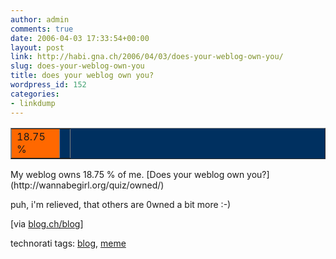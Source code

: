 ```yaml
---
author: admin
comments: true
date: 2006-04-03 17:33:54+00:00
layout: post
link: http://habi.gna.ch/2006/04/03/does-your-weblog-own-you/
slug: does-your-weblog-own-you
title: does your weblog own you?
wordpress_id: 152
categories:
- linkdump
---
```


  

<table cellpadding="0" width="320" cellspacing="0" border="1" bgcolor="#003060" ><tr >
<td width="60" bgcolor="#FF6800" >18.75 %
</td>
<td bgcolor="#003060" >
</td></tr></table>  
My weblog owns 18.75 % of me.  
[Does your weblog own you?](http://wannabegirl.org/quiz/owned/)
  

puh, i'm relieved, that others are 0wned a bit more :-)
  

  

[via [blog.ch/blog](http://blog.ch/blog/archives/2006/04/03/does-your-weblog-own-you/)]





technorati tags: [blog](http://www.technorati.com/tag/blog), [meme](http://www.technorati.com/tag/meme)
